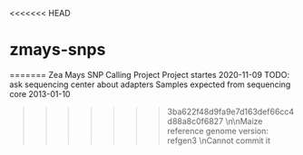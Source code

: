 <<<<<<< HEAD
# zmays-snps
=======
Zea Mays SNP Calling Project
Project startes 2020-11-09
TODO: ask sequencing center about adapters
Samples expected from sequencing core 2013-01-10
>>>>>>> 3ba622f48d9fa9e7d163def66cc4d88a8c0f6827
\n\nMaize reference genome version: refgen3
\nCannot commit it
